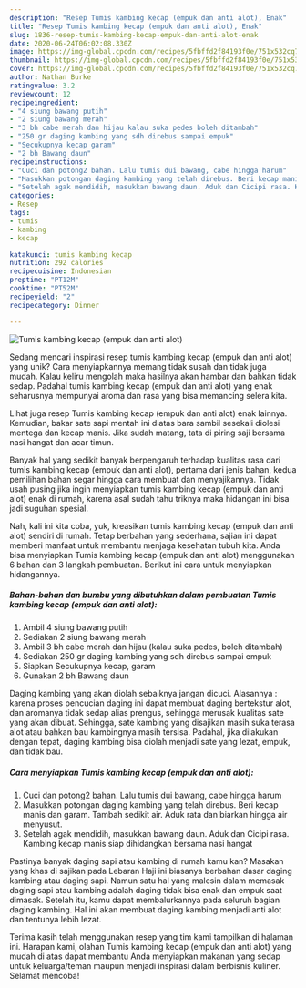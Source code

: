 ```yaml
---
description: "Resep Tumis kambing kecap (empuk dan anti alot), Enak"
title: "Resep Tumis kambing kecap (empuk dan anti alot), Enak"
slug: 1836-resep-tumis-kambing-kecap-empuk-dan-anti-alot-enak
date: 2020-06-24T06:02:08.330Z
image: https://img-global.cpcdn.com/recipes/5fbffd2f84193f0e/751x532cq70/tumis-kambing-kecap-empuk-dan-anti-alot-foto-resep-utama.jpg
thumbnail: https://img-global.cpcdn.com/recipes/5fbffd2f84193f0e/751x532cq70/tumis-kambing-kecap-empuk-dan-anti-alot-foto-resep-utama.jpg
cover: https://img-global.cpcdn.com/recipes/5fbffd2f84193f0e/751x532cq70/tumis-kambing-kecap-empuk-dan-anti-alot-foto-resep-utama.jpg
author: Nathan Burke
ratingvalue: 3.2
reviewcount: 12
recipeingredient:
- "4 siung bawang putih"
- "2 siung bawang merah"
- "3 bh cabe merah dan hijau kalau suka pedes boleh ditambah"
- "250 gr daging kambing yang sdh direbus sampai empuk"
- "Secukupnya kecap garam"
- "2 bh Bawang daun"
recipeinstructions:
- "Cuci dan potong2 bahan. Lalu tumis dui bawang, cabe hingga harum"
- "Masukkan potongan daging kambing yang telah direbus. Beri kecap manis dan garam. Tambah sedikit air. Aduk rata dan biarkan hingga air menyusut."
- "Setelah agak mendidih, masukkan bawang daun. Aduk dan Cicipi rasa. Kambing kecap manis siap dihidangkan bersama nasi hangat"
categories:
- Resep
tags:
- tumis
- kambing
- kecap

katakunci: tumis kambing kecap 
nutrition: 292 calories
recipecuisine: Indonesian
preptime: "PT12M"
cooktime: "PT52M"
recipeyield: "2"
recipecategory: Dinner

---
```



![Tumis kambing kecap (empuk dan anti alot)](https://img-global.cpcdn.com/recipes/5fbffd2f84193f0e/751x532cq70/tumis-kambing-kecap-empuk-dan-anti-alot-foto-resep-utama.jpg)

Sedang mencari inspirasi resep tumis kambing kecap (empuk dan anti alot) yang unik? Cara menyiapkannya memang tidak susah dan tidak juga mudah. Kalau keliru mengolah maka hasilnya akan hambar dan bahkan tidak sedap. Padahal tumis kambing kecap (empuk dan anti alot) yang enak seharusnya mempunyai aroma dan rasa yang bisa memancing selera kita.

Lihat juga resep Tumis kambing kecap (empuk dan anti alot) enak lainnya. Kemudian, bakar sate sapi mentah ini diatas bara sambil sesekali diolesi mentega dan kecap manis. Jika sudah matang, tata di piring saji bersama nasi hangat dan acar timun.

Banyak hal yang sedikit banyak berpengaruh terhadap kualitas rasa dari tumis kambing kecap (empuk dan anti alot), pertama dari jenis bahan, kedua pemilihan bahan segar hingga cara membuat dan menyajikannya. Tidak usah pusing jika ingin menyiapkan tumis kambing kecap (empuk dan anti alot) enak di rumah, karena asal sudah tahu triknya maka hidangan ini bisa jadi suguhan spesial.


Nah, kali ini kita coba, yuk, kreasikan tumis kambing kecap (empuk dan anti alot) sendiri di rumah. Tetap berbahan yang sederhana, sajian ini dapat memberi manfaat untuk membantu menjaga kesehatan tubuh kita. Anda bisa menyiapkan Tumis kambing kecap (empuk dan anti alot) menggunakan 6 bahan dan 3 langkah pembuatan. Berikut ini cara untuk menyiapkan hidangannya.

<!--inarticleads1-->

##### Bahan-bahan dan bumbu yang dibutuhkan dalam pembuatan Tumis kambing kecap (empuk dan anti alot):

1. Ambil 4 siung bawang putih
1. Sediakan 2 siung bawang merah
1. Ambil 3 bh cabe merah dan hijau (kalau suka pedes, boleh ditambah)
1. Sediakan 250 gr daging kambing yang sdh direbus sampai empuk
1. Siapkan Secukupnya kecap, garam
1. Gunakan 2 bh Bawang daun


Daging kambing yang akan diolah sebaiknya jangan dicuci. Alasannya : karena proses pencucian daging ini dapat membuat daging bertekstur alot, dan aromanya tidak sedap alias prengus, sehingga merusak kualitas sate yang akan dibuat. Sehingga, sate kambing yang disajikan masih suka terasa alot atau bahkan bau kambingnya masih tersisa. Padahal, jika dilakukan dengan tepat, daging kambing bisa diolah menjadi sate yang lezat, empuk, dan tidak bau. 

<!--inarticleads2-->

##### Cara menyiapkan Tumis kambing kecap (empuk dan anti alot):

1. Cuci dan potong2 bahan. Lalu tumis dui bawang, cabe hingga harum
1. Masukkan potongan daging kambing yang telah direbus. Beri kecap manis dan garam. Tambah sedikit air. Aduk rata dan biarkan hingga air menyusut.
1. Setelah agak mendidih, masukkan bawang daun. Aduk dan Cicipi rasa. Kambing kecap manis siap dihidangkan bersama nasi hangat


Pastinya banyak daging sapi atau kambing di rumah kamu kan? Masakan yang khas di sajikan pada Lebaran Haji ini biasanya berbahan dasar daging kambing atau daging sapi. Namun satu hal yang malesin dalam memasak daging sapi atau kambing adalah daging tidak bisa enak dan empuk saat dimasak. Setelah itu, kamu dapat membalurkannya pada seluruh bagian daging kambing. Hal ini akan membuat daging kambing menjadi anti alot dan tentunya lebih lezat. 

Terima kasih telah menggunakan resep yang tim kami tampilkan di halaman ini. Harapan kami, olahan Tumis kambing kecap (empuk dan anti alot) yang mudah di atas dapat membantu Anda menyiapkan makanan yang sedap untuk keluarga/teman maupun menjadi inspirasi dalam berbisnis kuliner. Selamat mencoba!
